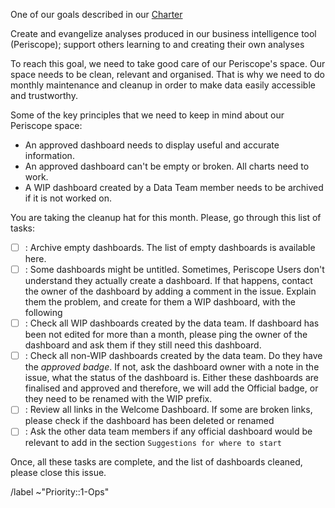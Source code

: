 <!---
This issue is for Periscope cleanup
---->

One of our goals described in our [Charter](https://about.gitlab.com/handbook/business-ops/data-team/#charter)

>>>
Create and evangelize analyses produced in our business intelligence tool (Periscope); support others learning to and creating their own analyses
>>>

To reach this goal, we need to take good care of our Periscope's space. Our space needs to be clean, relevant and organised. That is why we need to do monthly maintenance and cleanup in order to  make data easily accessible and trustworthy.

Some of the key principles that we need to keep in mind about our Periscope space:
- An approved dashboard needs to display useful and accurate information.
- An approved dashboard can't be empty or broken. All charts need to work.
- A WIP dashboard created by a Data Team member needs to be archived if it is not worked on.


You are taking the cleanup hat for this month. Please, go through this list of tasks:

- [ ] : Archive empty dashboards. The list of empty dashboards is available here.
- [ ] : Some dashboards might be untitled. Sometimes, Periscope Users don't understand they actually create a dashboard. If that happens, contact the owner of the dashboard by adding a comment in the issue. Explain them the problem, and create for them a WIP dashboard, with the following
- [ ] : Check all WIP dashboards created by the data team. If dashboard has been not edited for more than a month, please ping the owner of the dashboard and ask them if they still need this dashboard.
- [ ] : Check all non-WIP dashboards created by the data team. Do they have the *approved badge*. If not, ask the dashboard owner with a note in the issue, what the status of the dashboard is. Either these dashboards are finalised and approved and therefore, we will add the Official badge, or they need to be renamed with the WIP prefix.
- [ ] : Review all links in the Welcome Dashboard. If some are broken links, please check if the dashboard has been deleted or renamed
- [ ] : Ask the other data team members if any official dashboard would be relevant to add in the section `Suggestions for where to start`

Once, all these tasks are complete, and the list of dashboards cleaned, please close this issue.

/label ~"Priority::1-Ops"